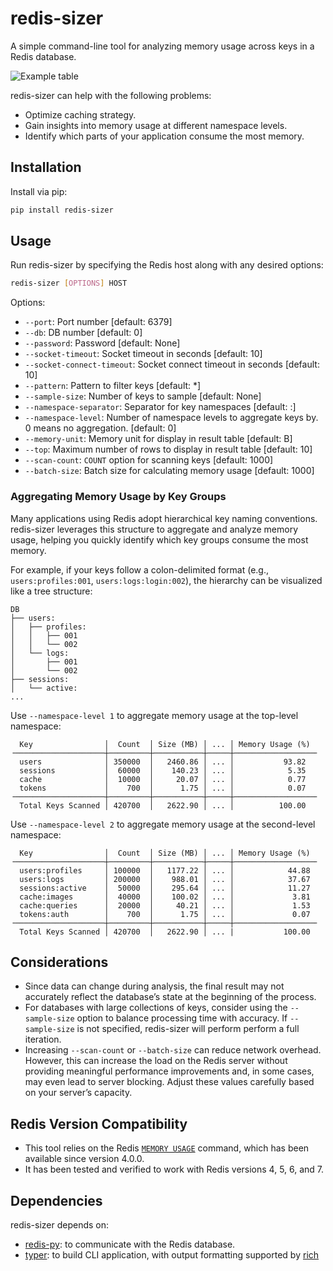 # redis-sizer

A simple command-line tool for analyzing memory usage across keys in a Redis database.


![Example table](docs/example_table.png)

redis-sizer can help with the following problems:
- Optimize caching strategy.
- Gain insights into memory usage at different namespace levels.
- Identify which parts of your application consume the most memory.

## Installation

Install via pip:

```bash
pip install redis-sizer
```

## Usage

Run redis-sizer by specifying the Redis host along with any desired options:

```bash
redis-sizer [OPTIONS] HOST
```

Options:

- `--port`: Port number [default: 6379]
- `--db`: DB number [default: 0]
- `--password`: Password [default: None]
- `--socket-timeout`: Socket timeout in seconds [default: 10]
- `--socket-connect-timeout`: Socket connect timeout in seconds [default: 10]
- `--pattern`: Pattern to filter keys [default: *]
- `--sample-size`: Number of keys to sample [default: None]
- `--namespace-separator`: Separator for key namespaces [default: :]
- `--namespace-level`: Number of namespace levels to aggregate keys by. 0 means no aggregation. [default: 0]
- `--memory-unit`: Memory unit for display in result table [default: B]
- `--top`: Maximum number of rows to display in result table [default: 10]
- `--scan-count`: `COUNT` option for scanning keys [default: 1000]
- `--batch-size`: Batch size for calculating memory usage [default: 1000]

### Aggregating Memory Usage by Key Groups

Many applications using Redis adopt hierarchical key naming conventions.
redis-sizer leverages this structure to aggregate and analyze memory usage, helping you quickly identify which key groups consume the most memory.

For example, if your keys follow a colon-delimited format (e.g., `users:profiles:001`, `users:logs:login:002`), the hierarchy can be visualized like a tree structure:

```
DB
├── users:
│   ├── profiles:
│   │   ├── 001
│   │   └── 002
│   └── logs:
│       ├── 001
│       └── 002
├── sessions:
│   └── active:
...
```

Use `--namespace-level 1` to aggregate memory usage at the top-level namespace:

```console
  Key                │  Count  │ Size (MB) │ ... │ Memory Usage (%)  
╶────────────────────┼─────────┼───────────┼─────┼──────────────────╴
  users              │ 350000  │   2460.86 │ ... │           93.82  
  sessions           │  60000  │    140.23 │ ... │            5.35  
  cache              │  10000  │     20.07 │ ... │            0.77  
  tokens             │    700  │      1.75 │ ... │            0.07  
╶────────────────────┼─────────┼───────────┼─────┼──────────────────╴
  Total Keys Scanned │ 420700  │   2622.90 │ ... │          100.00  
```

Use `--namespace-level 2` to aggregate memory usage at the second-level namespace:

```console
  Key                │  Count  │ Size (MB) │ ... │ Memory Usage (%)  
╶────────────────────┼─────────┼───────────┼─────┼──────────────────╴
  users:profiles     │ 100000  │   1177.22 │ ... │            44.88  
  users:logs         │ 200000  │    988.01 │ ... │            37.67  
  sessions:active    │  50000  │    295.64 │ ... │            11.27  
  cache:images       │  40000  │    100.02 │ ... │             3.81  
  cache:queries      │  20000  │     40.21 │ ... │             1.53  
  tokens:auth        │    700  │      1.75 │ ... │             0.07  
╶────────────────────┼─────────┼───────────┼─────┼──────────────────╴
  Total Keys Scanned │ 420700  │   2622.90 │ ... |           100.00  
```

## Considerations

- Since data can change during analysis, the final result may not accurately reflect the database’s state at the beginning of the process.
- For databases with large collections of keys, consider using the `--sample-size` option to balance processing time with accuracy. If `--sample-size` is not specified, redis-sizer will perform perform a full iteration.
- Increasing `--scan-count` or `--batch-size` can reduce network overhead. However, this can increase the load on the Redis server without providing meaningful performance improvements and, in some cases, may even lead to server blocking. Adjust these values carefully based on your server’s capacity.

## Redis Version Compatibility

- This tool relies on the Redis [`MEMORY USAGE`](https://redis.io/docs/latest/commands/memory-usage/) command, which has been available since version 4.0.0.
- It has been tested and verified to work with Redis versions 4, 5, 6, and 7.

## Dependencies

redis-sizer depends on:

- [redis-py](https://github.com/redis/redis-py): to communicate with the Redis database.
- [typer](https://github.com/fastapi/typer): to build CLI application, with output formatting supported by [rich](https://github.com/Textualize/rich)

